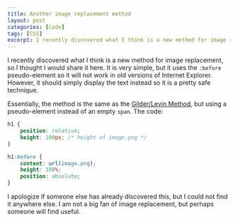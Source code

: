```yaml
---
title: Another image replacement method
layout: post
categories: [Code]
tags: [CSS]
excerpt: I recently discovered what I think is a new method for image replacement, so I thought I would share it here. It might not work in old versions of Internet Explorer, but it will at least display something useful.
---
```


I recently discovered what I think is a new method for image replacement, so I thought I would share it here. It is very simple, but it uses the `:before` pseudo-element so it will not work in old versions of Internet Explorer. However, it should simply display the text instead so it is a pretty safe technique.

Essentially, the method is the same as the [Gilder/Levin Method](http://www.mezzoblue.com/tests/revised-image-replacement/), but using a pseudo-element instead of an empty `span`. The code:

~~~~~~~~ css
h1 {
    position: relative;
    height: 100px; /* height of image.png */
}

h1:before {
    content: url(image.png);
    height: 100%;
    position: absolute;
}
~~~~~~~~

I apologize if someone else has already discovered this, but I could not find it anywhere else. I am not a big fan of image replacement, but perhaps someone will find useful.

